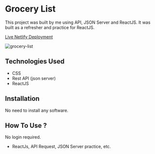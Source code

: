 # Grocery List

This project was built by me using API, JSON Server and ReactJS. It was built as a refresher and practice for ReactJS. 

[Live Netlify Deployment](https://horatio-react-grocery-list.netlify.app/)

![grocery-list](https://user-images.githubusercontent.com/78431899/192436379-c0f239df-9220-44bc-a1ca-8eae674cbdc3.png)


## Technologies Used
- CSS
- Rest API (json server)
- ReactJS

## Installation
No need to install any software.

## How To Use ?
No login required.

- ReactJs, API Request, JSON Server practice, etc.

